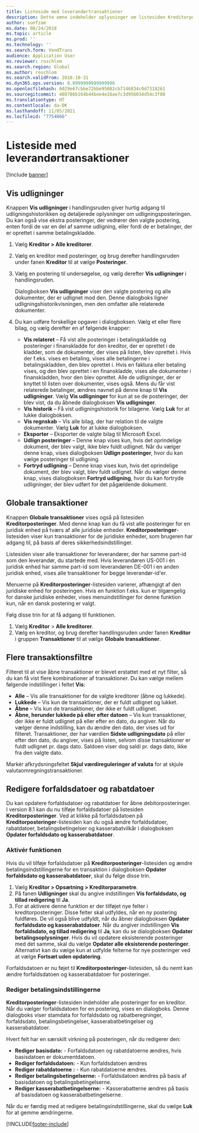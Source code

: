 ```yaml
---
title: Listeside med leverandørtransaktioner
description: Dette emne indeholder oplysninger om listesiden Kreditorposteringer for Microsoft Dynamics 365 Finance.
author: sunfzam
ms.date: 08/24/2018
ms.topic: article
ms.prod: ''
ms.technology: ''
ms.search.form: VendTrans
audience: Application User
ms.reviewer: roschlom
ms.search.region: Global
ms.author: roschlom
ms.search.validFrom: 2018-10-31
ms.dyn365.ops.version: 8.0999999999999996
ms.openlocfilehash: 6029e67cbbe72bbe95082cb7146834c0d7318261
ms.sourcegitcommit: 408786b164b44bee4e16ae7c3d956034d54c3f80
ms.translationtype: HT
ms.contentlocale: da-DK
ms.lasthandoff: 11/05/2021
ms.locfileid: "7754066"
---
```

# <a name="vendor-transactions-list-page"></a>Listeside med leverandørtransaktioner

[!include [banner](../includes/banner.md)]

## <a name="view-settlements"></a>Vis udligninger

Knappen **Vis udligninger** i handlingsruden giver hurtig adgang til udligningshistorikken og detaljerede oplysninger om udligningsposteringen. Du kan også vise ekstra posteringer, der vedrører den valgte postering, enten fordi de var en del af samme udligning, eller fordi de er betalinger, der er oprettet i samme betalingskladde.

1. Vælg **Kreditor \> Alle kreditorer**.
2. Vælg en kreditor med posteringer, og brug derefter handlingsruden under fanen **Kreditor** til at vælge **Posteringer**.
3. Vælg en postering til undersøgelse, og vælg derefter **Vis udligninger** i handlingsruden.

    Dialogboksen **Vis udligninger** viser den valgte postering og alle dokumenter, der er udlignet mod den. Denne dialogboks ligner udligningshistorikvisningen, men den omfatter alle relaterede dokumenter.

4. Du kan udføre forskellige opgaver i dialogboksen. Vælg et eller flere bilag, og vælg derefter en af følgende knapper:

    - **Vis relateret** – Få vist alle posteringer i betalingskladde og posteringer i finanskladde for den kreditor, der er oprettet i de kladder, som de dokumenter, der vises på listen, blev oprettet i. Hvis der f.eks. vises en betaling, vises alle betalingerne i betalingskladden, den blev oprettet i. Hvis en faktura eller betaling vises, og den blev oprettet i en finanskladde, vises alle dokumenter i finanskladden, hvor den blev oprettet. Alle de udligninger, der er knyttet til listen over dokumenter, vises også. Mens du får vist relaterede betalinger, ændres navnet på denne knap til **Vis udligninger**. Vælg **Vis udligninger** for kun at se de posteringer, der blev vist, da du åbnede dialogboksen **Vis udligninger**.
    - **Vis historik** – Få vist udligningshistorik for bilagene. Vælg **Luk** for at lukke dialogboksen.
    - **Vis regnskab** – Vis alle bilag, der har relation til de valgte dokumenter. Vælg **Luk** for at lukke dialogboksen.
    - **Eksporter** – Eksporter de valgte bilag til Microsoft Excel.
    - **Udlign posteringer** – Denne knap vises kun, hvis det oprindelige dokument, der blev valgt, ikke blev fuldt udlignet. Når du vælger denne knap, vises dialogboksen **Udlign posteringer**, hvor du kan vælge posteringer til udligning.
    - **Fortryd udligning** – Denne knap vises kun, hvis det oprindelige dokument, der blev valgt, blev fuldt udlignet. Når du vælger denne knap, vises dialogboksen **Fortryd udligning**, hvor du kan fortryde udligninger, der blev udført for det pågældende dokument.

## <a name="global-transactions"></a>Globale transaktioner

Knappen **Globale transaktioner** vises også på listesiden **Kreditorposteringer**. Med denne knap kan du få vist alle posteringer for en juridisk enhed på tværs af alle juridiske enheder. **Kreditorposteringer**-listesiden viser kun transaktioner for de juridiske enheder, som brugeren har adgang til, på basis af deres sikkerhedsindstillinger.

Listesiden viser alle transaktioner for leverandører, der har samme part-id som den leverandør, du startede med. Hvis leverandøren US-001 i én juridisk enhed har samme part-id som leverandøren DE-001 i en anden juridisk enhed, vises alle transaktioner for begge leverandør-id'er.

Menuerne på **Kreditorposteringer**-listesiden varierer, afhængigt af den juridiske enhed for posteringen. Hvis en funktion f.eks. kun er tilgængelig for danske juridiske enheder, vises menuindstillinger for denne funktion kun, når en dansk postering er valgt.

Følg disse trin for at få adgang til funktionen.

1. Vælg **Kreditor** \> **Alle kreditorer**.
2. Vælg en kreditor, og brug derefter handlingsruden under fanen **Kreditor** i gruppen **Transaktioner** til at vælge **Globale transaktioner**.

## <a name="more-transaction-filters"></a>Flere transaktionsfiltre

Filteret til at vise åbne transaktioner er blevet erstattet med et nyt filter, så du kan få vist flere kombinationer af transaktioner. Du kan vælge mellem følgende indstillinger i feltet **Vis**:

- **Alle** – Vis alle transaktioner for de valgte kreditorer (åbne og lukkede).
- **Lukkede** – Vis kun de transaktioner, der er fuldt udlignet og lukket.
- **Åbne** – Vis kun de transaktioner, der ikke er fuldt udlignet.
- **Åbne, herunder lukkede på eller efter datoen** – Vis kun transaktioner, der ikke er fuldt udlignet på eller efter en dato, du angiver. Når du vælger denne indstilling, kan du ændre den dato, der vises ud for filteret. Transaktioner, der har værdien **Sidste udligningsdato** på eller efter den dato, du angiver, vises på listen, selvom disse transaktioner er fuldt udlignet pr. dags dato. Saldoen viser dog saldi pr. dags dato, ikke fra den valgte dato.

Markér afkrydsningsfeltet **Skjul værdireguleringer af valuta** for at skjule valutaomregningstransaktioner.

## <a name="modify-due-dates-and-discount-dates"></a>Redigere forfaldsdatoer og rabatdatoer

Du kan opdatere forfaldsdatoer og rabatdatoer for åbne debitorposteringer. I version 8.1 kan du nu tilføje forfaldsdatoer på listesiden **Kreditorposteringer**. Ved at klikke på forfaldsdatoen på **Kreditorposteringer**-listesiden kan du også ændre forfaldsdatoer, rabatdatoer, betalingsbetingelser og kasserabatvilkår i dialogboksen **Opdater forfaldsdato og kasserabatdatoer**.

### <a name="activate-the-feature"></a>Aktivér funktionen

Hvis du vil tilføje forfaldsdatoer på **Kreditorposteringer**-listesiden og ændre betalingsindstillingerne for en transaktion i dialogboksen **Opdater forfaldsdato og kasserabatdatoer**, skal du følge disse trin.

1. Vælg **Kreditor \> Opsætning \> Kreditorparametre**.
2. På fanen **Udligninger** skal du angive indstillingen **Vis forfaldsdato, og tillad redigering** til **Ja**.
3. For at aktivere denne funktion er der tilføjet nye felter i kreditorposteringer. Disse felter skal udfyldes, når en ny postering fuldføres. De vil også blive udfyldt, når du åbner dialogboksen **Opdater forfaldsdato og kasserabatdatoer**. Når du angiver indstillingen **Vis forfaldsdato, og tillad redigering** til **Ja**, kan du se dialogboksen **Opdater betalingsoplysninger**.  Hvis du vil opdatere eksisterende posteringer med det samme, skal du vælge **Opdater alle eksisterende posteringer**. Alternativt kan du vælge kun at udfylde felterne for nye posteringer ved at vælge **Fortsæt uden opdatering**.

Forfaldsdatoen er nu føjet til **Kreditorposteringer**-listesiden, så du nemt kan ændre forfaldsdatoen og kasserabatdatoer for posteringer.

### <a name="modify-the-payment-settings"></a>Rediger betalingsindstillingerne

**Kreditorposteringer**-listesiden indeholder alle posteringer for en kreditor. Når du vælger forfaldsdatoen for en postering, vises en dialogboks. Denne dialogboks viser stamdata for forfaldsdato og rabatberegninger, forfaldsdato, betalingsbetingelser, kasserabatbetingelser og kasserabatdatoer.

Hvert felt har en særskilt virkning på posteringen, når du redigerer den:

- **Rediger basisdato:** - Forfaldsdatoen og rabatdatoerne ændres, hvis basisdatoen er dokumentdatoen.
- **Rediger forfaldsdatoen:** - Kun forfaldsdatoen ændres
- **Rediger rabatdatoerne :** - Kun rabatdatoerne ændres.
- **Rediger betalingsbetingelserne:** - Forfaldsdatoen ændres på basis af basisdatoen og betalingsbetingelserne.
- **Rediger kasserabatbetingelserne:** - Kasserabatterne ændres på basis af basisdatoen og kasserabatbetingelserne.

Når du er færdig med at redigere betalingsindstillingerne, skal du vælge **Luk** for at gemme ændringerne.


[!INCLUDE[footer-include](../../includes/footer-banner.md)]
